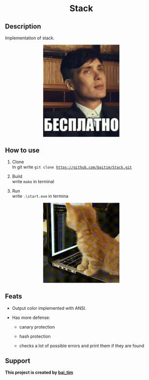 <h1 align="center">Stack</h1>

## Description

 Implementation of stack.

 <p align="center"><img src="https://github.com/baitim/Stack/blob/main/images/shalby.gif" width="50%"></p>

## How to use

1. Clone <br>
    In git write <code>git clone https://github.com/baitim/Stack.git</code>

2. Build <br>
        write <code>make</code> in terminal

3. Run <br>
        write <code>.\start.exe</code> in termina

<p align="center"><img src="https://github.com/baitim/Stack/blob/main/images/cat.gif" width="50%"></p>

## Feats

* Output color implemented with ANSI.

* Has more defense:

    * canary protection

    * hash protection

    * checks a lot of possible errors and print them if they are found 

## Support
**This project is created by [bai_tim](https://github.com/bai_tim)**
